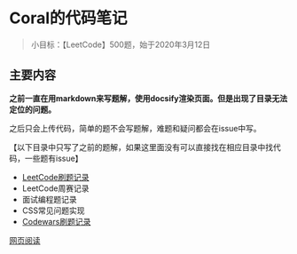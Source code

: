 # Coral的代码笔记
> 小目标：【LeetCode】500题，始于2020年3月12日

## 主要内容

**之前一直在用markdown来写题解，使用docsify渲染页面。但是出现了目录无法定位的问题。**

之后只会上传代码，简单的题不会写题解，难题和疑问都会在issue中写。

【以下目录中只写了之前的题解，如果这里面没有可以直接找在相应目录中找代码，一些题有issue】
- [LeetCode刷题记录](./docs/lc.md)
- LeetCode周赛记录
- 面试编程题记录
- CSS常见问题实现
- [Codewars刷题记录](./docs/codewars.md)

[网页阅读](http://code.scarboroughcoral.top)

